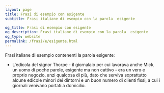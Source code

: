 ```yaml
---
layout: page
title: Frasi di esempio con esigente 
subtitle: Frasi italiane di esempio con la parola  esigente

og_title: Frasi di esempio con esigente 
og_description: Frasi italiane di esempio con la parola  esigente
og_type: website
permalink: /frasi/e/esigente.html
---
```


Frasi italiane di esempio contenenti la parola esigente:


- L'edicola del signor Thorpe - il giornalaio per cui lavorava anche Mick, un uomo di poche parole, esigente ma non cattivo - era un vero e proprio negozio, anzi qualcosa di più, dato che serviva soprattutto alcune edicole minori dei dintorni e un buon numero di clienti fissi, a cui i giornali venivano portati a domicilio.
